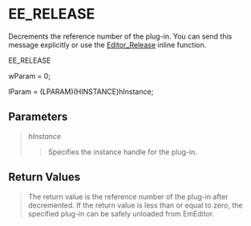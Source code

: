 # EE\_RELEASE

Decrements the reference number of the plug-in. You can send this message
explicitly or use the [Editor\_Release](../macro/editor_release) inline function.

EE\_RELEASE

wParam = 0;

lParam = (LPARAM)(HINSTANCE)hInstance;

## Parameters

> _hInstance_
>
> > Specifies the instance handle for the plug-in.

## Return Values

> The return value is the reference number of the plug-in after decremented.
> If the return value is less than or equal to zero, the specified plug-in can
> be safely unloaded from EmEditor.